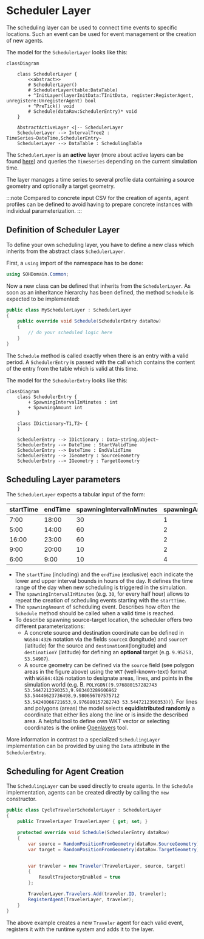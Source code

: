 # Scheduler Layer

The scheduling layer can be used to connect time events to specific locations. Such an event can be used for event management or the creation of new agents.

The model for the `SchedulerLayer` looks like this:


```mermaid
classDiagram

    class SchedulerLayer {
        <<abstract>>
        # SchedulerLayer()
        # SchedulerLayer(table:DataTable)
        + ^InitLayer(layerInitData:TInitData, register:RegisterAgent, unregistere:UnregisterAgent) bool
        + ^PreTick() void
        # Schedule(dataRow:SchedulerEntry)* void
    }

    AbstractActiveLayer <|-- SchedulerLayer
    SchedulerLayer --> IntervalTree2 : TimeSeries~DateTime,SchedulerEntry~
    SchedulerLayer --> DataTable : SchedulingTable
```

The `SchedulerLayer` is an **active** layer (more about active layers can be found [here](../../development/layers.md)) and queries the `TimeSeries` depending on the current simulation time.

The layer manages a time series to several profile data containing a source geometry and optionally a target geometry. 

:::note
Compared to concrete input CSV for the creation of agents, agent profiles can be defined to avoid having to prepare concrete instances with individual parameterization.
:::

## Definition of Scheduler Layer

To define your own scheduling layer, you have to define a new class which inherits from the abstract class ``SchedulerLayer``.

First, a `using` import of the namespace has to be done:

```csharp
using SOHDomain.Common;
```

Now a new class can be defined that inherits from the `SchedulerLayer`. As soon as an inheritance hierarchy has been defined, the method `Schedule` is expected to be implemented:

```csharp
public class MySchedulerLayer : SchedulerLayer 
{
    public override void Schedule(SchedulerEntry dataRow) 
    {
        // do your scheduled logic here
    }
}
```

The `Schedule` method is called exactly when there is an entry with a valid period. A `SchedulerEntry` is passed with the call which contains the content of the entry from the table which is valid at this time.

The model for the `SchedulerEntry` looks like this:

```mermaid
classDiagram
    class SchedulerEntry {
        + SpawningIntervalInMinutes : int
        + SpawningAmount int
    }
    
    class IDictionary~T1,T2~ {
    }

    SchedulerEntry --> IDictionary : Data~string,object~
    SchedulerEntry --> DateTime : StartValidTime
    SchedulerEntry --> DateTime : EndValidTime
    SchedulerEntry --> IGeometry : SourceGeometry 
    SchedulerEntry --> IGeometry : TargetGeometry 
```

## Scheduling Layer parameters

The `SchedulerLayer` expects a tabular input of the form:

|startTime|endTime|spawningIntervalInMinutes|spawningAmount|sourceX|sourceY|destinationX|destinationY|
|---------|-------|-------------------------|--------------|-------|-------|------------|------------|
|7:00|18:00|30|1|9.95253|53.54907|9.92812|53.52143|
|5:00|14:00|60|2|9.91582|53.54836|9.92797|53.50674|
|16:00|23:00|60|2|9.97033|53.54898|9.949668|53.531397|
|9:00|20:00|10|2|9.98911|53.54531|9.891536|53.534310|
|6:00|9:00|10|4|9.87707|53.53461|9.97969|53.54480|

* The ``startTime`` (including) and the ``endTime`` (exclusive) each indicate the lower and upper interval bounds in hours of the day. It defines the time range of the day when new scheduling is triggered in the simulation.
* The ``spawningIntervalInMinutes`` (e.g. ``30``, for every half hour) allows to repeat the creation of scheduling events starting with the ``startTime``.
* The ``spawningAmount`` of scheduling event. Describes how often the `Schedule` method should be called when a valid time is reached.
* To describe spawning source-target location, the scheduler offers two different parameterizations:
  * A concrete source and destination coordinate can be defined in ``WGS84:4326`` notation via the fields ``sourceX`` (longitude) and ``sourceY`` (latitude) for the source and ``destinationX``(longitude) and ``destinationY`` (latitude) for defining an **optional** target (e.g. ``9.95253, 53.54907``).
  * A source geometry can be defined via the ``source`` field (see polygon areas in the figure above) using the ``WKT`` (well-known-text) format with ``WGS84:4326`` notation to designate areas, lines, and points in the simulation world (e.g. B. ``POLYGON((9.976880157282743 53.5447212390353,9.983403289606962 53.54446623736498,9.980656707575712 53.54240066721653,9.976880157282743 53.5447212390353))``). For lines and polygons (areas) the model selects **equidistributed randomly** a coordinate that either lies along the line or is inside the described area. A helpful tool to define own WKT vector or selecting coordinates is the online [Openlayers](http://dev.openlayers.org/examples/vector-formats.html) tool.

More information in contrast to a specialized `SchedulingLayer` implementation can be provided by using the ``Data`` attribute in the ``SchedulerEntry``.

## Scheduling for Agent Creation

The `SchedulingLayer` can be used directly to create agents. In the `Schedule` implementation, agents can be created directly by calling the `new` constructor. 

```csharp
public class CycleTravelerSchedulerLayer : SchedulerLayer
{
    public TravelerLayer TravelerLayer { get; set; }

    protected override void Schedule(SchedulerEntry dataRow)
    {
        var source = RandomPositionFromGeometry(dataRow.SourceGeometry);
        var target = RandomPositionFromGeometry(dataRow.TargetGeometry);


        var traveler = new Traveler(TravelerLayer, source, target)
        {
            ResultTrajectoryEnabled = true
        };

        TravelerLayer.Travelers.Add(traveler.ID, traveler);
        RegisterAgent(TravelerLayer, traveler);
    }
}
```

The above example creates a new `Traveler` agent for each valid event, registers it with the runtime system and adds it to the layer.